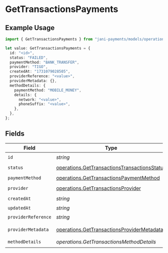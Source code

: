 # GetTransactionsPayments

## Example Usage

```typescript
import { GetTransactionsPayments } from "jani-payments/models/operations";

let value: GetTransactionsPayments = {
  id: "<id>",
  status: "FAILED",
  paymentMethod: "BANK_TRANSFER",
  provider: "TIGO",
  createdAt: "1731079028505",
  providerReference: "<value>",
  providerMetadata: {},
  methodDetails: {
    paymentMethod: "MOBILE_MONEY",
    details: {
      network: "<value>",
      phoneSuffix: "<value>",
    },
  },
};
```

## Fields

| Field                                                                                                        | Type                                                                                                         | Required                                                                                                     | Description                                                                                                  |
| ------------------------------------------------------------------------------------------------------------ | ------------------------------------------------------------------------------------------------------------ | ------------------------------------------------------------------------------------------------------------ | ------------------------------------------------------------------------------------------------------------ |
| `id`                                                                                                         | *string*                                                                                                     | :heavy_check_mark:                                                                                           | N/A                                                                                                          |
| `status`                                                                                                     | [operations.GetTransactionsTransactionsStatus](../../models/operations/gettransactionstransactionsstatus.md) | :heavy_check_mark:                                                                                           | N/A                                                                                                          |
| `paymentMethod`                                                                                              | [operations.GetTransactionsPaymentMethod](../../models/operations/gettransactionspaymentmethod.md)           | :heavy_check_mark:                                                                                           | N/A                                                                                                          |
| `provider`                                                                                                   | [operations.GetTransactionsProvider](../../models/operations/gettransactionsprovider.md)                     | :heavy_check_mark:                                                                                           | N/A                                                                                                          |
| `createdAt`                                                                                                  | *string*                                                                                                     | :heavy_check_mark:                                                                                           | N/A                                                                                                          |
| `updatedAt`                                                                                                  | *string*                                                                                                     | :heavy_minus_sign:                                                                                           | N/A                                                                                                          |
| `providerReference`                                                                                          | *string*                                                                                                     | :heavy_check_mark:                                                                                           | N/A                                                                                                          |
| `providerMetadata`                                                                                           | [operations.GetTransactionsProviderMetadata](../../models/operations/gettransactionsprovidermetadata.md)     | :heavy_check_mark:                                                                                           | Any valid JSON value                                                                                         |
| `methodDetails`                                                                                              | *operations.GetTransactionsMethodDetails*                                                                    | :heavy_check_mark:                                                                                           | N/A                                                                                                          |